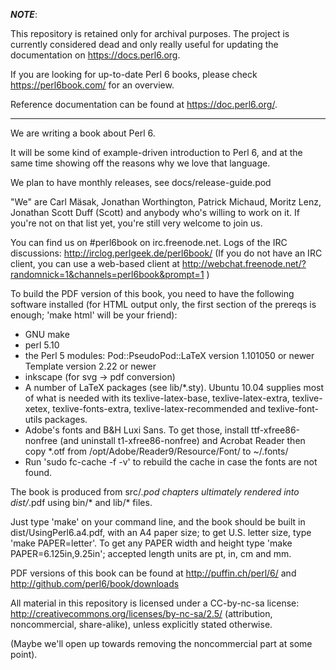 ***NOTE***:

This repository is retained only for archival purposes. The project is
currently considered dead and only really useful for updating the
documentation on https://docs.perl6.org. 

If you are looking for up-to-date Perl 6 books, please check
<https://perl6book.com/> for an overview.

Reference documentation can be found at <https://doc.perl6.org/>.

----------------------------------------------------------------------

We are writing a book about Perl 6.

It will be some kind of example-driven introduction to Perl 6, and at
the same time showing off the reasons why we love that language.

We plan to have monthly releases, see docs/release-guide.pod

"We" are Carl Mäsak, Jonathan Worthington, Patrick Michaud, Moritz
Lenz, Jonathan Scott Duff (Scott) and anybody who's willing to work on
it.  If you're not on that list yet, you're still very welcome to join
us.

You can find us on #perl6book on irc.freenode.net.  Logs of the IRC
discussions: <http://irclog.perlgeek.de/perl6book/> (If you do not
have an IRC client, you can use a web-based client at
<http://webchat.freenode.net/?randomnick=1&channels=perl6book&prompt=1>
)

To build the PDF version of this book, you need to have the following
software installed (for HTML output only, the first section of the prereqs
is enough; 'make html' will be your friend):

* GNU make
* perl 5.10
* the Perl 5 modules:
  Pod::PseudoPod::LaTeX version 1.101050 or newer
  Template version 2.22 or newer
* inkscape (for svg -> pdf conversion)
* A number of LaTeX packages (see lib/*.sty). Ubuntu 10.04
  supplies most of what is needed with its texlive-latex-base,
  texlive-latex-extra, texlive-xetex, texlive-fonts-extra,
  texlive-latex-recommended and texlive-font-utils packages.
* Adobe's fonts and B&H Luxi Sans. To get those, install
  ttf-xfree86-nonfree (and uninstall t1-xfree86-nonfree) and
  Acrobat Reader then copy *.otf from
  /opt/Adobe/Reader9/Resource/Font/ to ~/.fonts/
* Run 'sudo fc-cache -f -v' to rebuild the cache in case the fonts
  are not found.

The book is produced from src/*.pod chapters ultimately rendered into
dist/*.pdf using bin/* and lib/* files.

Just type 'make' on your command line, and the book should be built in
dist/UsingPerl6.a4.pdf, with an A4 paper size; to get U.S. letter
size, type 'make PAPER=letter'. To get any PAPER width and height type
'make PAPER=6.125in,9.25in'; accepted length units are pt, in, cm and mm.

PDF versions of this book can be found at 
http://puffin.ch/perl/6/ and http://github.com/perl6/book/downloads

All material in this repository is licensed under a CC-by-nc-sa
license: <http://creativecommons.org/licenses/by-nc-sa/2.5/>
(attribution, noncommercial, share-alike), unless explicitly stated
otherwise.

(Maybe we'll open up towards removing the noncommercial part at some
point).
